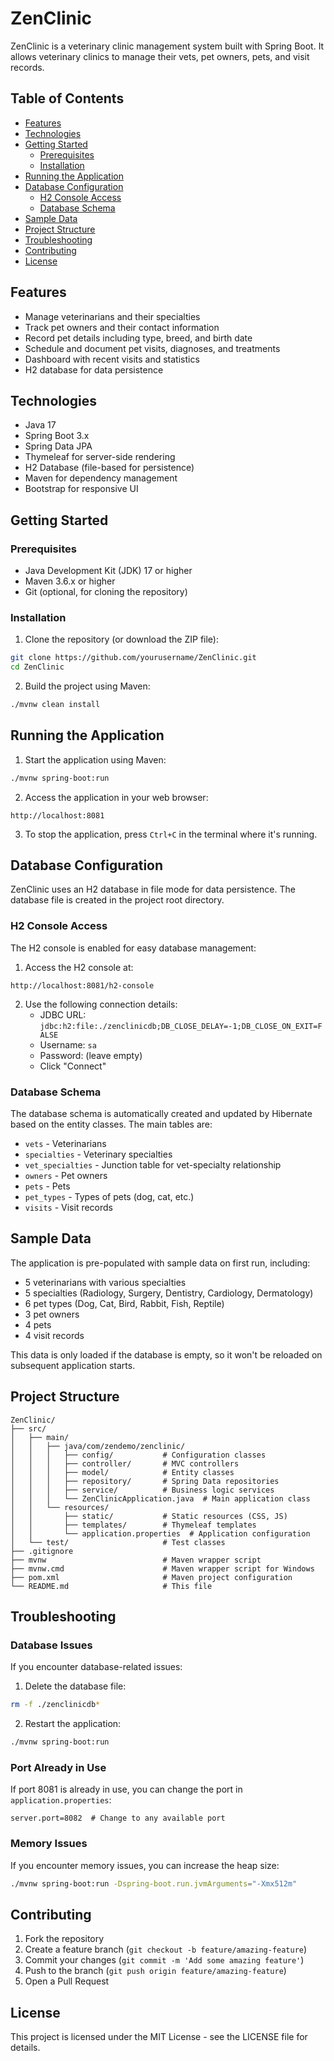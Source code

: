 # ZenClinic

ZenClinic is a veterinary clinic management system built with Spring Boot. It allows veterinary clinics to manage their vets, pet owners, pets, and visit records.

## Table of Contents

- [Features](#features)
- [Technologies](#technologies)
- [Getting Started](#getting-started)
  - [Prerequisites](#prerequisites)
  - [Installation](#installation)
- [Running the Application](#running-the-application)
- [Database Configuration](#database-configuration)
  - [H2 Console Access](#h2-console-access)
  - [Database Schema](#database-schema)
- [Sample Data](#sample-data)
- [Project Structure](#project-structure)
- [Troubleshooting](#troubleshooting)
- [Contributing](#contributing)
- [License](#license)

## Features

- Manage veterinarians and their specialties
- Track pet owners and their contact information
- Record pet details including type, breed, and birth date
- Schedule and document pet visits, diagnoses, and treatments
- Dashboard with recent visits and statistics
- H2 database for data persistence

## Technologies

- Java 17
- Spring Boot 3.x
- Spring Data JPA
- Thymeleaf for server-side rendering
- H2 Database (file-based for persistence)
- Maven for dependency management
- Bootstrap for responsive UI

## Getting Started

### Prerequisites

- Java Development Kit (JDK) 17 or higher
- Maven 3.6.x or higher
- Git (optional, for cloning the repository)

### Installation

1. Clone the repository (or download the ZIP file):

```bash
git clone https://github.com/yourusername/ZenClinic.git
cd ZenClinic
```

2. Build the project using Maven:

```bash
./mvnw clean install
```

## Running the Application

1. Start the application using Maven:

```bash
./mvnw spring-boot:run
```

2. Access the application in your web browser:

```
http://localhost:8081
```

3. To stop the application, press `Ctrl+C` in the terminal where it's running.

## Database Configuration

ZenClinic uses an H2 database in file mode for data persistence. The database file is created in the project root directory.

### H2 Console Access

The H2 console is enabled for easy database management:

1. Access the H2 console at:
```
http://localhost:8081/h2-console
```

2. Use the following connection details:
   - JDBC URL: `jdbc:h2:file:./zenclinicdb;DB_CLOSE_DELAY=-1;DB_CLOSE_ON_EXIT=FALSE`
   - Username: `sa`
   - Password: (leave empty)
   - Click "Connect"

### Database Schema

The database schema is automatically created and updated by Hibernate based on the entity classes. The main tables are:

- `vets` - Veterinarians
- `specialties` - Veterinary specialties
- `vet_specialties` - Junction table for vet-specialty relationship
- `owners` - Pet owners
- `pets` - Pets
- `pet_types` - Types of pets (dog, cat, etc.)
- `visits` - Visit records

## Sample Data

The application is pre-populated with sample data on first run, including:

- 5 veterinarians with various specialties
- 5 specialties (Radiology, Surgery, Dentistry, Cardiology, Dermatology)
- 6 pet types (Dog, Cat, Bird, Rabbit, Fish, Reptile)
- 3 pet owners
- 4 pets
- 4 visit records

This data is only loaded if the database is empty, so it won't be reloaded on subsequent application starts.

## Project Structure

```
ZenClinic/
├── src/
│   ├── main/
│   │   ├── java/com/zendemo/zenclinic/
│   │   │   ├── config/           # Configuration classes
│   │   │   ├── controller/       # MVC controllers
│   │   │   ├── model/            # Entity classes
│   │   │   ├── repository/       # Spring Data repositories
│   │   │   ├── service/          # Business logic services
│   │   │   └── ZenClinicApplication.java  # Main application class
│   │   └── resources/
│   │       ├── static/           # Static resources (CSS, JS)
│   │       ├── templates/        # Thymeleaf templates
│   │       └── application.properties  # Application configuration
│   └── test/                     # Test classes
├── .gitignore
├── mvnw                          # Maven wrapper script
├── mvnw.cmd                      # Maven wrapper script for Windows
├── pom.xml                       # Maven project configuration
└── README.md                     # This file
```

## Troubleshooting

### Database Issues

If you encounter database-related issues:

1. Delete the database file:
```bash
rm -f ./zenclinicdb*
```

2. Restart the application:
```bash
./mvnw spring-boot:run
```

### Port Already in Use

If port 8081 is already in use, you can change the port in `application.properties`:

```properties
server.port=8082  # Change to any available port
```

### Memory Issues

If you encounter memory issues, you can increase the heap size:

```bash
./mvnw spring-boot:run -Dspring-boot.run.jvmArguments="-Xmx512m"
```

## Contributing

1. Fork the repository
2. Create a feature branch (`git checkout -b feature/amazing-feature`)
3. Commit your changes (`git commit -m 'Add some amazing feature'`)
4. Push to the branch (`git push origin feature/amazing-feature`)
5. Open a Pull Request

## License

This project is licensed under the MIT License - see the LICENSE file for details.